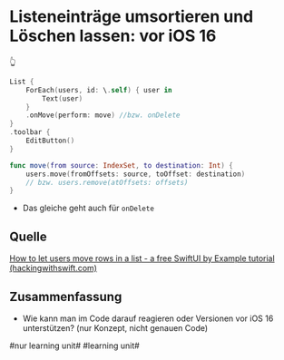 # Listeneinträge umsortieren und Löschen lassen: vor iOS 16
👆


```swift
List {
	ForEach(users, id: \.self) { user in
		Text(user)
	}
	.onMove(perform: move) //bzw. onDelete
}
.toolbar {
	EditButton()
}
```

```swift
func move(from source: IndexSet, to destination: Int) {
	users.move(fromOffsets: source, toOffset: destination)
	// bzw. users.remove(atOffsets: offsets)
}
```

- Das gleiche geht auch für `onDelete`


## Quelle

[How to let users move rows in a list - a free SwiftUI by Example tutorial (hackingwithswift.com)][1]

## Zusammenfassung
- Wie kann man im Code darauf reagieren oder Versionen vor iOS 16 unterstützen? (nur Konzept, nicht genauen Code)

[1]:	https://www.hackingwithswift.com/quick-start/swiftui/how-to-let-users-move-rows-in-a-list

#nur learning unit# #learning unit#